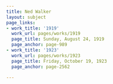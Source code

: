 ```yaml
---
title: Ned Walker
layout: subject
page_links:
- work_title: '1919'
  work_url: pages/works/1919
  page_title: Sunday, August 24, 1919
  page_anchor: page-989
- work_title: '1923'
  work_url: pages/works/1923
  page_title: Friday, October 19, 1923
  page_anchor: page-2562

---
```

